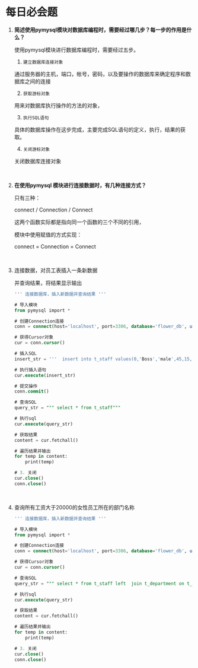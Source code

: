# 每日必会题

1. **简述使用pymysql模块对数据库编程时，需要经过哪几步？每一步的作用是什么？**

   使用pymysql模块进行数据库编程时，需要经过五步。

   1.     建立数据库连接对象

   通过服务器的主机，端口，帐号，密码，以及要操作的数据库来确定程序和数据库之间的连接

   2.     获取游标对象

   用来对数据库执行操作的方法的对象，

   3.     执行SQL语句

   具体的数据库操作在这步完成，主要完成SQL语句的定义，执行，结果的获取。

   4.     关闭游标对象

   关闭数据库连接对象

   ​

2. **在使用pymysql 模块进行连接数据时，有几种连接方式？**

   只有三种：

   connect / Connection / Connect

    

   这两个函数实际都是指向同一个函数的三个不同的引用，

   模块中使用赋值的方式实现：

    

   connect = Connection = Connect

   ​

3. 连接数据，对员工表插入一条新数据

   并查询结果，将结果显示输出

   ```sql
   ''' 连接数据库，插入新数据并查询结果 '''

   # 导入模块
   from pymysql import *

   # 创建Connection连接
   conn = connect(host='localhost', port=3306, database='flower_db', user='root', password='123123', charset='utf8')

   # 获得Cursor对象
   cur = conn.cursor()

   # 插入SQL
   insert_str = '''  insert into t_staff values(0,'Boss','male',45,15,90000,2); '''

   # 执行插入语句
   cur.execute(insert_str)

   # 提交操作
   conn.commit()

   # 查询SQL
   query_str = """ select * from t_staff"""

   # 执行sql
   cur.execute(query_str)

   # 获取结果
   content = cur.fetchall()

   # 遍历结果并输出
   for temp in content:
       print(temp)

   # 3. 关闭
   cur.close()
   conn.close()

   ```

   ​

4. 查询所有工资大于20000的女性员工所在的部门名称

   ```sql
   ''' 连接数据库，插入新数据并查询结果 '''

   # 导入模块
   from pymysql import *

   # 创建Connection连接
   conn = connect(host='localhost', port=3306, database='flower_db', user='root', password='123123', charset='utf8')

   # 获得Cursor对象
   cur = conn.cursor()

   # 查询SQL
   query_str = """ select * from t_staff left  join t_department on t_staff.d_id = t_department.id where salary > 20000 and gender = 'female';"""

   # 执行sql
   cur.execute(query_str)

   # 获取结果
   content = cur.fetchall()

   # 遍历结果并输出
   for temp in content:
       print(temp)

   # 3. 关闭
   cur.close()
   conn.close()

   ```

   ​